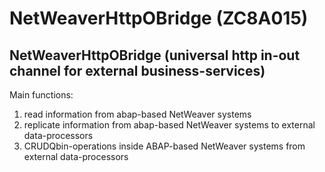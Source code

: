 # NetWeaverHttpOBridge (ZC8A015)
## NetWeaverHttpOBridge (universal http in-out channel for external business-services)
Main functions:
1) read information from abap-based NetWeaver systems
2) replicate information from abap-based NetWeaver systems to external data-processors
3) CRUDQbin-operations inside ABAP-based NetWeaver systems from external data-processors

